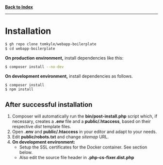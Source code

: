 
**[Back to Index](index.md)**

---

# Installation

```bash
$ gh repo clone tomkyle/webapp-boilerplate
$ cd webapp-boilerplate
```

**On production environment,** install dependencies like this:

```bash
$ composer install --no-dev
```

**On development environment,** install dependencies as follows. 

```bash
$ composer install
$ npm install
```

## After successful installation

1. Composer will automatically run the **bin/post-install.php** script which, if necessary, creates a **.env** file and a **public/.htaccess**, based on their respective *dist* template files.
2. Open **.env** and **public/.htaccess** in your editor and adapt to your needs.
3. Edit **public/robots.txt** and change *sitemap* URL.
4. **On development environment:** 
	- Setup the SSL certificates for the Docker container. See section below. 
	- Also edit the source file header in **.php-cs-fixer.dist.php** 

